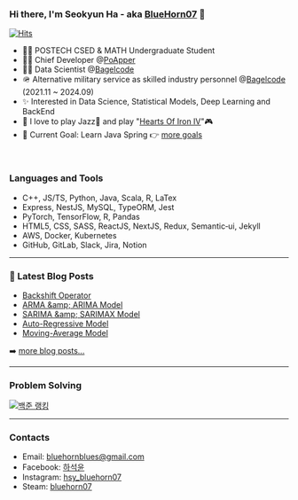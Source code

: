 ### Hi there, I'm Seokyun Ha - aka [BlueHorn07][website] 👋

[![Hits](https://hits.seeyoufarm.com/api/count/incr/badge.svg?url=https%3A%2F%2Fgithub.com%2FBlueHorn07%2FBlueHorn07&count_bg=%2379C83D&title_bg=%23555555&icon=&icon_color=%23E7E7E7&title=hits&edge_flat=false)](https://hits.seeyoufarm.com)

- 👨‍🎓 POSTECH CSED & MATH Undergraduate Student
- 👨‍💻 Chief Developer @[PoApper](https://poapper.club/)
- 👨‍🚀 Data Scientist @[Bagelcode](https://site.bagelcode.com/)
- 🪖 Alternative military service as skilled industry personnel @[Bagelcode](https://site.bagelcode.com/) (2021.11 ~ 2024.09)
- ✨ Interested in Data Science, Statistical Models, Deep Learning and BackEnd
- 💖 I love to play Jazz🎺 and play "[Hearts Of Iron IV](https://www.heartsofiron4.com/en)"🎮
- 🥅 Current Goal: Learn Java Spring 👉 [more goals](https://bluehorn07.github.io/2022/01/01/2022-goal.html)

<br />

### Languages and Tools

- C++, JS/TS, Python, Java, Scala, R, LaTex
- Express, NestJS, MySQL, TypeORM, Jest
- PyTorch, TensorFlow, R, Pandas
- HTML5, CSS, SASS, ReactJS, NextJS, Redux, Semantic‑ui, Jekyll
- AWS, Docker, Kubernetes
- GitHub, GitLab, Slack, Jira, Notion

---

### 📕 Latest Blog Posts

<!-- BLOG-POST-LIST:START -->
- [Backshift Operator](https://bluehorn07.github.io/2022/09/18/backshift-operator.html)
- [ARMA &amp;amp; ARIMA Model](https://bluehorn07.github.io/2022/09/12/arma-and-arima-model.html)
- [SARIMA &amp;amp; SARIMAX Model](https://bluehorn07.github.io/2022/09/12/sarima-and-sarimax-model.html)
- [Auto-Regressive Model](https://bluehorn07.github.io/2022/09/11/auto-regressive-model.html)
- [Moving-Average Model](https://bluehorn07.github.io/2022/09/11/moving-average-model.html)
<!-- BLOG-POST-LIST:END -->

➡️ [more blog posts...](https://bluehorn07.github.io/computer_science/)

---

### Problem Solving

[![백준 랭킹](http://mazassumnida.wtf/api/v2/generate_badge?boj=bluehorn07)](https://www.acmicpc.net/user/bluehorn07)

---

### Contacts

- Email: bluehornblues@gmail.com
- Facebook: [하석윤][facebook]
- Instagram: [hsy_bluehorn07][instagram]
- Steam: [bluehorn07][steam]

[website]: https://bluehorn07.dev/
[facebook]: https://www.facebook.com/profile.php?id=100005615439995
[instagram]: https://www.instagram.com/hsy_bluehorn07/
[steam]: https://steamcommunity.com/profiles/76561199080882137/
